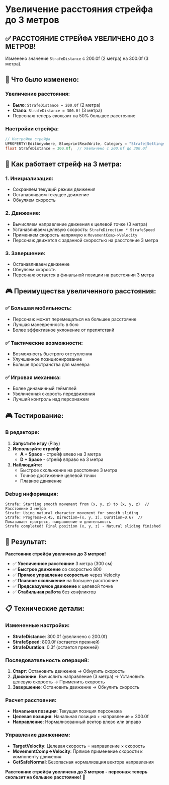 # Увеличение расстояния стрейфа до 3 метров

## ✅ **РАССТОЯНИЕ СТРЕЙФА УВЕЛИЧЕНО ДО 3 МЕТРОВ!**

Изменено значение `StrafeDistance` с 200.0f (2 метра) на 300.0f (3 метра).

## 🎯 **Что было изменено:**

### **Увеличение расстояния:**
- **Было**: `StrafeDistance = 200.0f` (2 метра)
- **Стало**: `StrafeDistance = 300.0f` (3 метра)
- Персонаж теперь скользит на 50% большее расстояние

### **Настройки стрейфа:**
```cpp
// Настройки стрейфа
UPROPERTY(EditAnywhere, BlueprintReadWrite, Category = "Strafe|Settings")
float StrafeDistance = 300.0f;  // Увеличено с 200.0f до 300.0f
```

## 🎯 **Как работает стрейф на 3 метра:**

### **1. Инициализация:**
- Сохраняем текущий режим движения
- Останавливаем текущее движение
- Обнуляем скорость

### **2. Движение:**
- Вычисляем направление движения к целевой точке (3 метра)
- Устанавливаем целевую скорость: `StrafeDirection * StrafeSpeed`
- Применяем скорость напрямую к `MovementComp->Velocity`
- Персонаж движется с заданной скоростью на расстояние 3 метра

### **3. Завершение:**
- Останавливаем движение
- Обнуляем скорость
- Персонаж остается в финальной позиции на расстоянии 3 метра

## 🎮 **Преимущества увеличенного расстояния:**

### **✅ Большая мобильность:**
- Персонаж может перемещаться на большее расстояние
- Лучшая маневренность в бою
- Более эффективное уклонение от препятствий

### **✅ Тактические возможности:**
- Возможность быстрого отступления
- Улучшенное позиционирование
- Больше пространства для маневра

### **✅ Игровая механика:**
- Более динамичный геймплей
- Увеличенная скорость передвижения
- Лучший контроль над персонажем

## 🎮 **Тестирование:**

### **В редакторе:**
1. **Запустите игру** (Play)
2. **Используйте стрейф:**
   - **A + Space** - стрейф влево на 3 метра
   - **D + Space** - стрейф вправо на 3 метра
3. **Наблюдайте:**
   - Быстрое скольжение на расстояние 3 метра
   - Точное достижение целевой точки
   - Плавное движение

### **Debug информация:**
```
Strafe: Starting smooth movement from (x, y, z) to (x, y, z)  // Расстояние 3 метра
Strafe: Using natural character movement for smooth sliding
Strafe: Progress=0.45, Direction=(x, y, z), Duration=0.67  // Показывает прогресс, направление и длительность
Strafe completed! Final position (x, y, z) - Natural sliding finished
```

## 🚀 **Результат:**

**Расстояние стрейфа увеличено до 3 метров!**

- ✅ **Увеличенное расстояние** 3 метра (300 см)
- ✅ **Быстрое движение** со скоростью 800
- ✅ **Прямое управление скоростью** через Velocity
- ✅ **Плавное скольжение** на большее расстояние
- ✅ **Предсказуемое движение** к целевой точке
- ✅ **Стабильная работа** без конфликтов

## 📋 **Технические детали:**

### **Измененные настройки:**
- **StrafeDistance**: 300.0f (увеличено с 200.0f)
- **StrafeSpeed**: 800.0f (остается прежней)
- **StrafeDuration**: 0.3f (остается прежней)

### **Последовательность операций:**
1. **Старт**: Остановить движение → Обнулить скорость
2. **Движение**: Вычислить направление (3 метра) → Установить целевую скорость → Применить скорость
3. **Завершение**: Остановить движение → Обнулить скорость

### **Расчет расстояния:**
- **Начальная позиция**: Текущая позиция персонажа
- **Целевая позиция**: Начальная позиция + направление × 300.0f
- **Направление**: Нормализованный вектор влево или вправо

### **Управление движением:**
- **TargetVelocity**: Целевая скорость = направление × скорость
- **MovementComp->Velocity**: Прямое применение скорости к компоненту движения
- **GetSafeNormal**: Безопасная нормализация вектора направления

**Расстояние стрейфа увеличено до 3 метров - персонаж теперь скользит на большее расстояние!** 🎯





